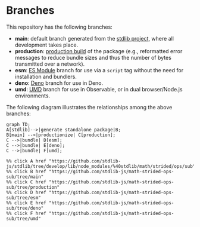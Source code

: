 <!--

@license Apache-2.0

Copyright (c) 2022 The Stdlib Authors.

Licensed under the Apache License, Version 2.0 (the "License");
you may not use this file except in compliance with the License.
You may obtain a copy of the License at

    http://www.apache.org/licenses/LICENSE-2.0

Unless required by applicable law or agreed to in writing, software
distributed under the License is distributed on an "AS IS" BASIS,
WITHOUT WARRANTIES OR CONDITIONS OF ANY KIND, either express or implied.
See the License for the specific language governing permissions and
limitations under the License.

-->

# Branches

This repository has the following branches:

-   **main**: default branch generated from the [stdlib project][stdlib-url], where all development takes place.
-   **production**: [production build][production-url] of the package (e.g., reformatted error messages to reduce bundle sizes and thus the number of bytes transmitted over a network).
-   **esm**: [ES Module][esm-url] branch for use via a `script` tag without the need for installation and bundlers.
-   **deno**: [Deno][deno-url] branch for use in Deno.
-   **umd**: [UMD][umd-url] branch for use in Observable, or in dual browser/Node.js environments.

The following diagram illustrates the relationships among the above branches:

```mermaid
graph TD;
A[stdlib]-->|generate standalone package|B;
B[main] -->|productionize| C[production];
C -->|bundle| D[esm];
C -->|bundle| E[deno];
C -->|bundle| F[umd];

%% click A href "https://github.com/stdlib-js/stdlib/tree/develop/lib/node_modules/%40stdlib/math/strided/ops/sub"
%% click B href "https://github.com/stdlib-js/math-strided-ops-sub/tree/main"
%% click C href "https://github.com/stdlib-js/math-strided-ops-sub/tree/production"
%% click D href "https://github.com/stdlib-js/math-strided-ops-sub/tree/esm"
%% click E href "https://github.com/stdlib-js/math-strided-ops-sub/tree/deno"
%% click F href "https://github.com/stdlib-js/math-strided-ops-sub/tree/umd"
```

[stdlib-url]: https://github.com/stdlib-js/stdlib/tree/develop/lib/node_modules/%40stdlib/math/strided/ops/sub
[production-url]: https://github.com/stdlib-js/math-strided-ops-sub/tree/production
[deno-url]: https://github.com/stdlib-js/math-strided-ops-sub/tree/deno
[umd-url]: https://github.com/stdlib-js/math-strided-ops-sub/tree/umd
[esm-url]: https://github.com/stdlib-js/math-strided-ops-sub/tree/esm